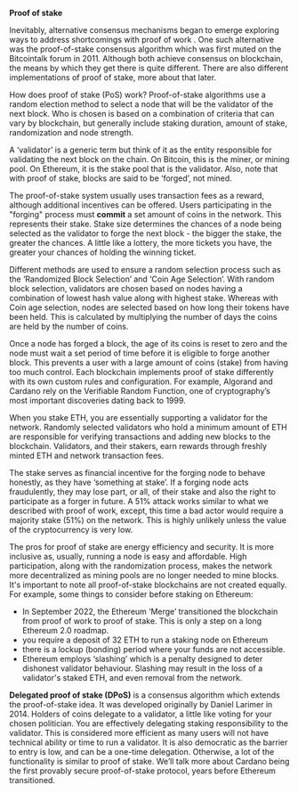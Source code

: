 **Proof of stake**

Inevitably, alternative consensus mechanisms began to emerge exploring ways to address shortcomings with proof of work . One such alternative was the proof-of-stake consensus algorithm which was first muted on the Bitcointalk forum in 2011. Although both achieve consensus on blockchain, the means by which they get there is quite different. There are also different implementations of proof of stake, more about that later.

How does proof of stake (PoS) work? Proof-of-stake algorithms use a random election method to select a node that will be the validator of the next block. Who is chosen is based on a combination of criteria that can vary by blockchain, but generally include staking duration, amount of stake, randomization and node strength. 

A ‘validator’ is a generic term but think of it as the entity responsible for validating the next block on the chain. On Bitcoin, this is the miner, or mining pool. On Ethereum, it is the stake pool that is the validator. Also, note that with proof of stake, blocks are said to be ‘forged’, not mined.

The proof-of-stake system usually uses transaction fees as a reward, although additional incentives can be offered. Users participating in the "forging" process must **commit** a set amount of coins in the network. This represents their stake. Stake size determines the chances of a node being selected as the validator to forge the next block - the bigger the stake, the greater the chances. A little like a lottery, the more tickets you have, the greater your chances of holding the winning ticket.

Different methods are used to ensure a random selection process such as the ‘Randomized Block Selection’ and ‘Coin Age Selection’. With random block selection, validators are chosen based on nodes having a combination of lowest hash value along with highest stake. Whereas with Coin age selection, nodes are selected based on how long their tokens have been held. This is calculated by multiplying the number of days the coins are held by the number of coins. 

Once a node has forged a block, the age of its coins is reset to zero and the node must wait a set period of time before it is eligible to forge another block. This prevents a user with a large amount of coins (stake) from having too much control. Each blockchain  implements proof of stake differently with its own custom rules and configuration. For example, Algorand and Cardano rely on the Verifiable Random Function, one of cryptography’s most important discoveries dating back to 1999. 

When you stake ETH, you are essentially supporting a validator for the network. Randomly selected validators who hold a minimum amount of ETH are responsible for verifying transactions and adding new blocks to the blockchain. Validators, and their stakers, earn rewards through freshly minted ETH and network transaction fees.  

The stake serves as financial incentive for the forging node to behave honestly, as they have ‘something at stake’. If a forging node acts fraudulently, they may lose part, or all, of their stake and also the right to participate as a forger in future. A 51% attack works similar to what we described with proof of work, except, this time a bad actor would require a majority stake (51%) on the network. This is highly unlikely unless the value of the cryptocurrency is very low. 

The pros for proof of stake are energy efficiency and security. It is more inclusive as, usually, running a node is easy and affordable. High participation, along with the randomization process,  makes the network more decentralized as mining pools are no longer needed to mine blocks. It's important to note all proof-of-stake blockchains are not created equally. For example, some things to consider before staking on Ethereum:

- In September 2022, the Ethereum ‘Merge’ transitioned the blockchain from proof of work to proof of stake. This is only a step on a long Ethereum 2.0 roadmap. 
- you require a deposit of 32 ETH to run a staking node on Ethereum
- there is a lockup (bonding) period where your funds are not accessible. 
- Ethereum employs ‘slashing’ which is a penalty designed to deter dishonest validator behaviour. Slashing may result in the loss of a validator's staked ETH, and even removal from the network.

**Delegated proof of stake (DPoS)** is a consensus algorithm which extends the proof-of-stake idea. It was developed originally by Daniel Larimer in 2014. Holders of coins delegate to a validator, a little like voting for your chosen politician. You are effectively delegating staking responsibility to the validator. This is considered more efficient as many users will not have technical ability or time to run a validator. It is also democratic as the barrier to entry is low, and can be a one-time delegation. Otherwise, a lot of the functionality is similar to proof of stake. We’ll talk more about Cardano being the first provably secure proof-of-stake protocol, years before Ethereum transitioned.
